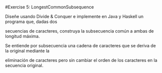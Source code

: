 #Exercise 5: LongestCommonSubsequence

Diseñe usando Divide & Conquer e implemente en Java y Haskell un programa que, dadas dos

secuencias de caracteres, construya la subsecuencia común a ambas de longitud máxima. 

Se entiende por subsecuencia una cadena de caracteres que se deriva de la original mediante la 

eliminación de caracteres pero sin cambiar el orden de los caracteres en la secuencia original.
